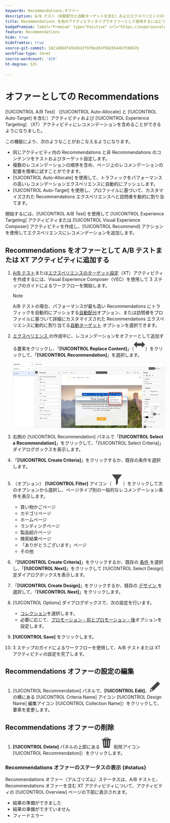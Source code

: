 ```yaml
---
keywords: Recommendations;オファー
description: A/B テスト（自動配分と自動ターゲットを含む）およびエクスペリエンスのターゲット設定（XT）アクティビティで、オファーとして Adobe Recommendations を使用する方法を説明します。
title: Recommendations を他のアクティビティタイプでオファーとして使用するにはどうすればよいですか。
badgePremium: label="Premium" type="Positive" url="https://experienceleague.adobe.com/docs/target/using/introduction/intro.html?lang=ja#premium newtab=true" tooltip="Target Premium に含まれる機能を確認してください。"
feature: Recommendations
hide: true
hidefromtoc: true
source-git-commit: 3821d868f45b85d2f6f0e204f9828544b759067b
workflow-type: tm+mt
source-wordcount: '419'
ht-degree: 52%

---
```


#  オファーとしての Recommendations 

[!UICONTROL A/B Test] （[!UICONTROL Auto-Allocate] と [!UICONTROL Auto-Target] を含む）アクティビティおよび [!UICONTROL Experience Targeting] （XT）アクティビティにレコメンデーションを含めることができるようになりました。

この機能により、次のようなことがおこなえるようになります。

* 同じアクティビティ内の Recommendations と非 Recommendations のコンテンツをテストおよびターゲット設定します。
* 複数のレコメンデーションの順序を含め、ページ上のレコメンデーションの配置を簡単に試すことができます。
* [!UICONTROL Auto-Allocate] を使用して、トラフィックをパフォーマンスの高いレコメンデーションエクスペリエンスに自動的にプッシュします。
* [!UICONTROL Auto-Target] を使用し、プロファイルに基づいて、カスタマイズされた Recommendations エクスペリエンスへと訪問者を動的に割り当てます。

開始するには、[!UICONTROL A/B Test] を使用して [!UICONTROL Experience Targeting] アクティビティまたは [!UICONTROL Visual Experience Composer] アクティビティを作成し、[!UICONTROL Recommend] アクションを使用してエクスペリエンスにレコメンデーションを追加します。

## Recommendations をオファーとして A/B テストまたは XT アクティビティに追加する

1. [A/B テスト](/help/main/c-activities/t-test-ab/t-test-create-ab/test-create-ab.md)または[エクスペリエンスのターゲット設定](/help/main/c-activities/t-experience-target/t-xt-create/xt-create.md)（XT）アクティビティを作成するには、Visual Experience Composer（VEC）を使用して 3 ステップのガイドによるワークフローを開始します。

   >[!NOTE]
   >
   >A/B テストの場合、パフォーマンスが最も高い Recommendations にトラフィックを自動的にプッシュする[自動配分](/help/main/c-activities/automated-traffic-allocation/automated-traffic-allocation.md)オプション、または訪問者をプロファイルに基づいて詳細にカスタマイズされた Recommendations エクスペリエンスに動的に割り当てる[自動ターゲット](/help/main/c-activities/auto-target/auto-target-to-optimize.md) オプションを選択できます。

1. [ エクスペリエンス ](/help/main/c-experiences/c-visual-experience-composer/viztarget-options.md) の作成中に、レコメンデーションをオファーとして追加する要素をクリックし、「**[!UICONTROL Replace Content]**」（![ コンテンツを置換アイコン ](/help/main/assets/icons/Switch.svg)）をクリックして、「**[!UICONTROL Recommendation]**」を選択します。

   ![Recommendations をオファーとして挿入](/help/main/c-recommendations/t-create-recs-activity/assets/recs-as-offer.png)

1. 右側の [!UICONTROL Recommendation] パネルで「**[!UICONTROL Select a Recommendation]**」をクリックして、「[!UICONTROL Select Criteria]」ダイアログボックスを表示します。

1. 「**[!UICONTROL Create Criteria]**」をクリックするか、既存の条件を選択します。

1. （オプション） **[!UICONTROL Filter]** アイコン（![ フィルターアイコン ](/help/main/assets/icons/Filter.svg)）をクリックして次のオプションから選択し、ページタイプ別の一般的なレコメンデーション条件を表示します。

   * 買い物かごページ
   * カテゴリページ
   * ホームページ
   * ランディングページ
   * 製品紹介ページ
   * 検索結果ページ
   * 「ありがとうございます」ページ
   * その他

1. 「**[!UICONTROL Create Criteria]**」をクリックするか、既存の [ 条件 ](/help/main/c-recommendations/c-algorithms/algorithms.md) を選択し、「**[!UICONTROL Next]**」をクリックして [!UICONTROL Select Design] 定ダイアログボックスを表示します。

1. 「**[!UICONTROL Create Design]**」をクリックするか、既存の [ デザイン ](/help/main/c-recommendations/c-design-overview/design-overview.md) を選択して、「**[!UICONTROL  Next]**」をクリックします。

1. [!UICONTROL Options] ダイアログボックスで、次の設定を行います。

   * [コレクション](/help/main/c-recommendations/c-products/collections.md)を選択します。
   * 必要に応じて、[プロモーション - 前とプロモーション - 後](/help/main/c-recommendations/t-create-recs-activity/adding-promotions.md)オプションを設定します。

1. **[!UICONTROL Save]** をクリックします。
1. 3 ステップのガイドによるワークフローを使用して、A/B テストまたは XT アクティビティの設定を完了します。

## Recommendations オファーの設定の編集

1. [!UICONTROL Recommendation] パネルで、**[!UICONTROL Edit]**、![、](/help/main/assets/icons/Edit.svg) の横にある [!UICONTROL Criteria Name] アイコン [!UICONTROL Design Name] 編集アイコン [!UICONTROL Collection Name]）をクリックして、要素を変更します。

## Recommendations オファーの削除

1. **[!UICONTROL Delete]** パネルの上部にある ![ アイコン ](/help/main/assets/icons/Delete.svg) 削除アイコン [!UICONTROL Recommendation]）をクリックします。

### Recommendations オファーのステータスの表示 {#status}

Recommendations オファー（アルゴリズム）ステータスは、A/B テストと、Recommendations オファーを含む XT アクティビティについて、アクティビティの [!UICONTROL Overview] ページの下部に表示されます。

* 結果の準備ができました
* 結果の準備ができていません
* フィードエラー
